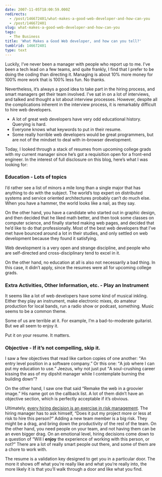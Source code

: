 ```yaml
---
date: 2007-11-05T18:00:59.000Z
redirects:
  - /post/146672401/what-makes-a-good-web-developer-and-how-can-you
  - /post/146672401
slug: what-makes-a-good-web-developer-and-how-can-you
tags:
  - The Business
title: 'What Makes a Good Web developer, and how can you tell?'
tumblrid: 146672401
type: text
---
```

<p>Luckily, I&rsquo;ve never been a manager with people who report up to me.  I&rsquo;ve been a tech lead on a few teams, and quite frankly, I find that I prefer to be doing the coding than directing it.  Managing is about 10% more money for 100% more work that is 100% less fun.  No thanks.</p>

<p>Nevertheless, it&rsquo;s always a good idea to take part in the hiring process, and smart managers get their team involved.  I&rsquo;ve sat in on a lot of interviews, and talked and thought a lot about interview processes.  However, despite all the complications inherent in the interview process, it is remarkably difficult to hire web developers.</p>

<ul><li>A lot of great web developers have very odd educational history.  Querying is hard.</li>
    <li>Everyone knows what keywords to put in their resume.</li>
    <li>Some really horrible web developers would be great programmers, but are not of the mindset to deal with in-browser development.</li>
</ul><p>Today, I looked through a stack of resumes from upcoming college grads with my current manager since he&rsquo;s got a requisition open for a front-end engineer.  In the interest of full disclosure on this blog, here&rsquo;s what I was looking for:</p>

<h3>Education - Lots of topics</h3>

<p>I&rsquo;d rather see a list of minors a mile long than a single major that has anything to do with the subject.  The world&rsquo;s top expert on distributed systems and service oriented architectures probably can&rsquo;t do much else.  When you have a hammer, the world looks like a nail, as they say.</p>

<p>On the other hand, you have a candidate who started out in graphic design, and then decided that he liked math better, and then took some classes on computer science, and finally started making web pages, and decided that he&rsquo;d like to do that professionally.  Most of the best web developers that I&rsquo;ve met have bounced around a lot in their studies, and only settled on web development because they found it satisfying.</p>

<p>Web development is a very open and strange discipline, and people who are self-directed and cross-disciplinary tend to excel in it.</p>

<p>On the other hand, no education at all is also not necessarily a bad thing.  In this case, it didn&rsquo;t apply, since the resumes were all for upcoming college grads.</p>

<h3>Extra Activities, Other Information, etc. - Play an Instrument</h3>

<p>It seems like a lot of web developers have some kind of musical inkling.  Either they play an instrument, make electronic mixes, do amateur production for local bands, run a radio show or podcast, something.  Music seems to be a common theme.</p>

<p>Some of us are terrible at it.  For example, I&rsquo;m a bad-to-moderate guitarist.  But we all seem to enjoy it.</p>

<p>Put it on your resume.  It matters.</p>

<h3>Objective - If it&rsquo;s not compelling, skip it.</h3>

<p>I saw a few objectives that read like carbon copies of one another: <q>An entry level position in a software company.</q>  Or this one: <q>A job where I can put my education to use.</q>  Jeezus, why not just put <q>A soul-crushing career kissing the ass of my dipshit manager while I contemplate burning the building down</q>?</p>

<p>On the other hand, I saw one that said <q>Remake the web in a groovier image.</q>  His name got on the callback list.  A lot of them didn&rsquo;t have an objective section, which is perfectly acceptable if it&rsquo;s obvious.</p>

<p>Ultimately, <a href="http://blip.tv/file/300883/">every hiring decision is an exercise in risk management</a>.  The hiring manager has to ask himself, <q>Does it put my project more or less at risk to hire this person?</q>  Adding a new team member is a big risk.  They might be a drag, and bring down the productivity of the rest of the team.  On the other hand, you need people on your team, and not having them can be an even bigger drag.  On an emotional level, hiring decisions come down to a question of <q>Will I <strong>enjoy</strong> the experience of working with this person, or not?</q>  There are a lot of really smart people out there, and some of them are a chore to work with.</p>

<p>The resume is a validation key designed to get you in a particular door.  The more it shows off what you&rsquo;re really like and what you&rsquo;re really into, the more likely it is that you&rsquo;ll walk through a door and like what you find.</p>
